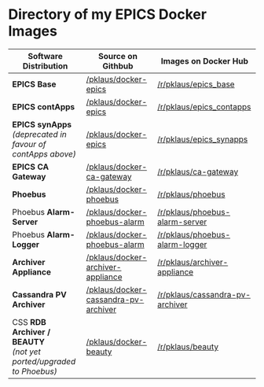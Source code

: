 # Directory of my EPICS Docker Images


| Software Distribution                                                   | Source on Githbub                        | Images on Docker Hub                |
|-------------------------------------------------------------------------|------------------------------------------|-------------------------------------|
| **EPICS Base**                                                          | [/pklaus/docker-epics][]                 | [/r/pklaus/epics\_base][]           |
| **EPICS contApps**                                                      | [/pklaus/docker-epics][]                 | [/r/pklaus/epics\_contapps][]       |
| **EPICS synApps**<br>*(deprecated in favour of contApps above)*         | [/pklaus/docker-epics][]                 | [/r/pklaus/epics\_synapps][]        |
| **EPICS CA Gateway**                                                    | [/pklaus/docker-ca-gateway][]            | [/r/pklaus/ca-gateway][]            |
| **Phoebus**                                                             | [/pklaus/docker-phoebus][]               | [/r/pklaus/phoebus][]               |
| Phoebus **Alarm-Server**                                                | [/pklaus/docker-phoebus-alarm][]         | [/r/pklaus/phoebus-alarm-server][]  |
| Phoebus **Alarm-Logger**                                                | [/pklaus/docker-phoebus-alarm][]         | [/r/pklaus/phoebus-alarm-logger][]  |
| **Archiver Appliance**                                                  | [/pklaus/docker-archiver-appliance][]    | [/r/pklaus/archiver-appliance][]    |
| **Cassandra PV Archiver**                                               | [/pklaus/docker-cassandra-pv-archiver][] | [/r/pklaus/cassandra-pv-archiver][] |
| CSS **RDB Archiver / BEAUTY**<br>*(not yet ported/upgraded to Phoebus)* | [/pklaus/docker-beauty][]                | [/r/pklaus/beauty][]                |


[/pklaus/docker-epics]: https://github.com/pklaus/docker-epics
[/pklaus/docker-ca-gateway]: https://github.com/pklaus/docker-ca-gateway
[/pklaus/docker-phoebus]: https://github.com/pklaus/docker-phoebus
[/pklaus/docker-phoebus-alarm]: https://github.com/pklaus/docker-phoebus-alarm
[/pklaus/docker-archiver-appliance]: https://github.com/pklaus/docker-archiver-appliance
[/pklaus/docker-cassandra-pv-archiver]: https://github.com/pklaus/docker-cassandra-pv-archiver
[/pklaus/docker-beauty]: https://github.com/pklaus/docker-beauty

[/r/pklaus/epics\_base]: https://hub.docker.com/r/pklaus/epics_base
[/r/pklaus/epics\_contapps]: https://hub.docker.com/r/pklaus/epics_contapps
[/r/pklaus/epics\_synapps]: https://hub.docker.com/r/pklaus/epics_synapps
[/r/pklaus/ca-gateway]: https://hub.docker.com/r/pklaus/ca-gateway
[/r/pklaus/phoebus]: https://hub.docker.com/r/pklaus/phoebus
[/r/pklaus/phoebus-alarm-server]: https://hub.docker.com/r/pklaus/phoebus-alarm-server
[/r/pklaus/phoebus-alarm-logger]: https://hub.docker.com/r/pklaus/phoebus-alarm-logger
[/r/pklaus/archiver-appliance]: https://hub.docker.com/r/pklaus/archiver-appliance
[/r/pklaus/cassandra-pv-archiver]: https://hub.docker.com/r/pklaus/cassandra-pv-archiver
[/r/pklaus/beauty]: https://hub.docker.com/r/pklaus/beauty
